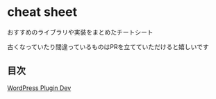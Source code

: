 # cheat sheet

おすすめのライブラリや実装をまとめたチートシート

古くなっていたり間違っているものはPRを立てていただけると嬉しいです

## 目次

[WordPress Plugin Dev](./wp-plugin.md)
